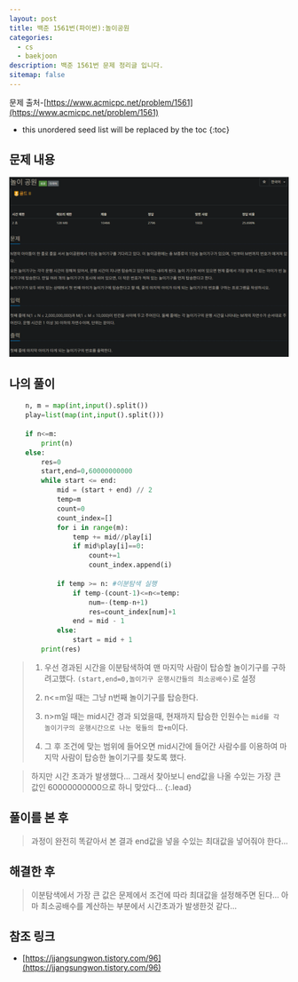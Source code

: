 ```yaml
---
layout: post
title: 백준 1561번(파이썬):놀이공원
categories: 
  - cs
  - baekjoon
description: 백준 1561번 문제 정리글 입니다.
sitemap: false
---
```


문제 출처-[https://www.acmicpc.net/problem/1561](https://www.acmicpc.net/problem/1561)

* this unordered seed list will be replaced by the toc
{:toc}

## 문제 내용

![백준 1561번](/assets/img/blog/bj1561.png)

## 나의 풀이

```python
    n, m = map(int,input().split())
    play=list(map(int,input().split()))

    if n<=m:
        print(n)
    else:
        res=0
        start,end=0,60000000000
        while start <= end:
            mid = (start + end) // 2
            temp=m
            count=0
            count_index=[]
            for i in range(m):
                temp += mid//play[i]
                if mid%play[i]==0:
                    count+=1
                    count_index.append(i)

            if temp >= n: #이분탐색 실행
                if temp-(count-1)<=n<=temp:
                    num=-(temp-n+1)
                    res=count_index[num]+1
                end = mid - 1
            else:
                start = mid + 1
        print(res)
```

>1. 우선 경과된 시간을 이분탐색하여 맨 마지막 사람이 탑승할 놀이기구를 구하려고했다. `(start,end=0,놀이기구 운행시간들의 최소공배수)`로 설정
>
>2. n<=m일 때는 그냥 n번째 놀이기구를 탑승한다.
>
>3. n>m일 때는 mid시간 경과 되었을때, 현재까지 탑승한 인원수는 `mid를 각 놀이기구의 운행시간으로 나눈 몫들의 합+m`이다.
>
>4. 그 후 조건에 맞는 범위에 들어오면 mid시간에 들어간 사람수를 이용하여 마지막 사람이 탑승한 놀이기구를 찾도록 했다.

>하지만 시간 초과가 발생했다… 그래서 찾아보니 end값을 나올 수있는 가장 큰 값인 60000000000으로 하니 맞았다…
{:.lead}

## 풀이를 본 후

>과정이 완전히 똑같아서 본 결과 end값을 넣을 수있는 최대값을 넣어줘야 한다…

## 해결한 후

> 이분탐색에서 가장 큰 값은 문제에서 조건에 따라 최대값을 설정해주면 된다… 아마 최소공배수를 계산하는 부분에서 시간초과가 발생한것 같다…

## 참조 링크

- [https://jjangsungwon.tistory.com/96](https://jjangsungwon.tistory.com/96)
